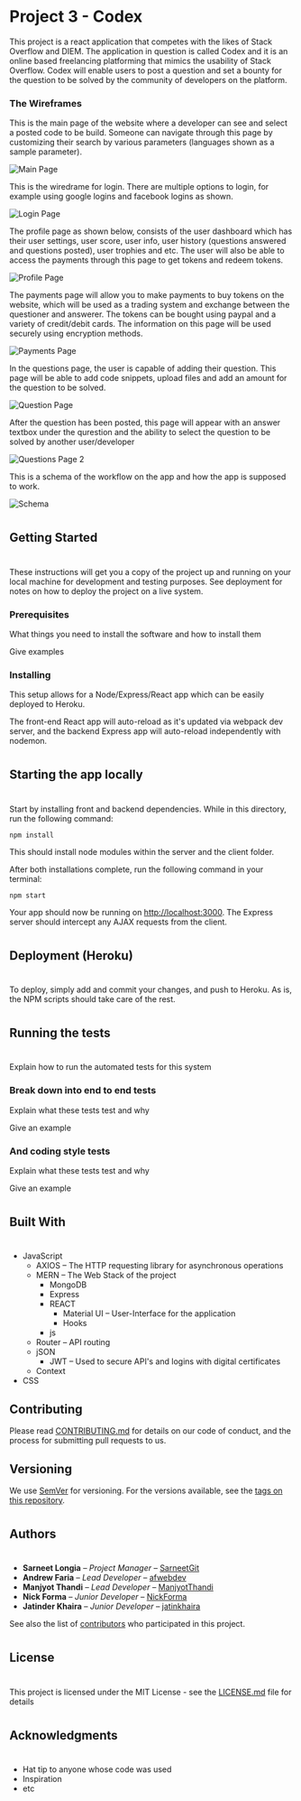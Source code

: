 #

# Project 3 - Codex

This project is a react application that competes with the likes of Stack Overflow and DIEM. The application in question is called Codex and it is an online based freelancing platforming that mimics the usability of Stack Overflow. Codex will enable users to post a question and set a bounty for the question to be solved by the community of developers on the platform.

### **The Wireframes**

This is the main page of the website where a developer can see and select a posted code to be build. Someone can navigate through this page by customizing their search by various parameters (languages shown as a sample parameter).

![Main Page](client/public/image/wireframeQpage.png?raw=true "Main Page")

This is the wiredrame for login. There are multiple options to login, for example using google logins and facebook logins as shown.

![Login Page](client/public/image/login.png?raw=true "Title")

The profile page as shown below, consists of the user dashboard which has their user settings, user score, user info, user history (questions answered and questions posted), user trophies and etc. The user will also be able to access the payments through this page to get tokens and redeem tokens.

![Profile Page](client/public/image/profile.png?raw=true "Profile Page")

The payments page will allow you to make payments to buy tokens on the website, which will be used as a trading system and exchange between the questioner and answerer. The tokens can be bought using paypal and a variety of credit/debit cards. The information on this page will be used securely using encryption methods.

![Payments Page](client/public/image/payment.png?raw=true "Title")

In the questions page, the user is capable of adding their question. This page will be able to add code snippets, upload files and add an amount for the question to be solved.

![Question Page](client/public/image/image.png?raw=true "Title")

After the question has been posted, this page will appear with an answer textbox under the qurestion and the ability to select the question to be solved by another user/developer

![Questions Page 2](client/public/image/balsmiq1.png?raw=true "Title")

This is a schema of the workflow on the app and how the app is supposed to work.

![Schema](client/public/image/schema.jpg?raw=true "Title")

#

## **Getting Started**

#

These instructions will get you a copy of the project up and running on your local machine for development and testing purposes. See deployment for notes on how to deploy the project on a live system.

### **Prerequisites**

What things you need to install the software and how to install them

Give examples

### **Installing**

This setup allows for a Node/Express/React app which can be easily deployed to Heroku.

The front-end React app will auto-reload as it&#39;s updated via webpack dev server, and the backend Express app will auto-reload independently with nodemon.

#

## **Starting the app locally**

#

Start by installing front and backend dependencies. While in this directory, run the following command:

    npm install

This should install node modules within the server and the client folder.

After both installations complete, run the following command in your terminal:

    npm start

Your app should now be running on [http://localhost:3000](http://localhost:3000/). The Express server should intercept any AJAX requests from the client.

#

## **Deployment (Heroku)**

#

To deploy, simply add and commit your changes, and push to Heroku. As is, the NPM scripts should take care of the rest.

#

## **Running the tests**

#

Explain how to run the automated tests for this system

### **Break down into end to end tests**

Explain what these tests test and why

Give an example

### **And coding style tests**

Explain what these tests test and why

Give an example

#

## **Built With**

#

- JavaScript
  - AXIOS – The HTTP requesting library for asynchronous operations
  - MERN – The Web Stack of the project
    - MongoDB
    - Express
    - REACT
      - Material UI – User-Interface for the application
      - Hooks
    - js
  - Router – API routing
  - jSON
    - JWT – Used to secure API&#39;s and logins with digital certificates
  - Context
- CSS

## **Contributing**

Please read [CONTRIBUTING.md](https://gist.github.com/PurpleBooth/b24679402957c63ec426) for details on our code of conduct, and the process for submitting pull requests to us.

## **Versioning**

We use [SemVer](http://semver.org/) for versioning. For the versions available, see the [tags on this repository](https://github.com/your/project/tags).

#

## **Authors**

#

- **Sarneet Longia** – _Project Manager_ – [SarneetGit](https://github.com/SarneetGit)
- **Andrew Faria** – _Lead Developer_ – [afwebdev](https://github.com/afwebdev)
- **Manjyot Thandi** – _Lead Developer_ – [ManjyotThandi](https://github.com/ManjyotThandi)
- **Nick Forma** – _Junior Developer_ – [NickForma](https://github.com/NickForma)
- **Jatinder Khaira** – _Junior Developer_ – [jatinkhaira](https://github.com/jatinkhaira)

See also the list of [contributors](https://github.com/afwebdev/project3/graphs/contributors) who participated in this project.

#

## **License**

#

This project is licensed under the MIT License - see the [LICENSE.md](https://gist.github.com/PurpleBooth/LICENSE.md) file for details

#

## **Acknowledgments**

#

- Hat tip to anyone whose code was used
- Inspiration
- etc
